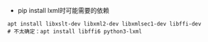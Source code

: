 * pip install lxml时可能需要的依赖
```shell
apt install libxslt-dev libxml2-dev libxmlsec1-dev libffi-dev
# 不太确定：apt install libffi6 python3-lxml

```